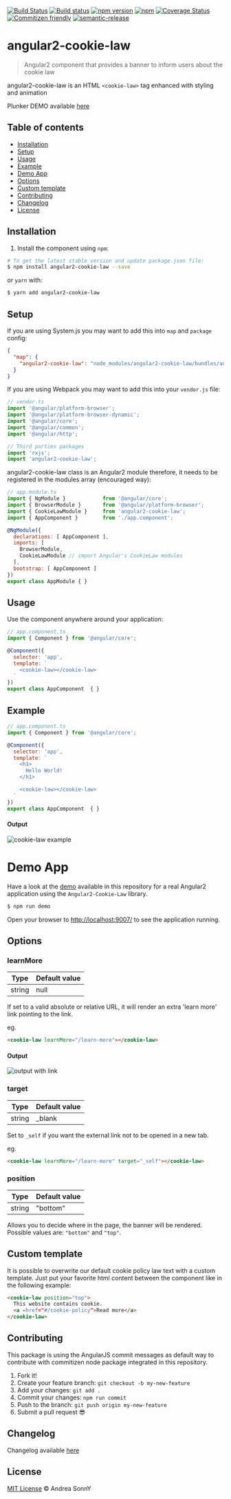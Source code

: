 [![Build Status](https://travis-ci.org/andreasonny83/angular2-cookie-law.svg?branch=master)](https://travis-ci.org/andreasonny83/angular2-cookie-law)
[![Build status](https://ci.appveyor.com/api/projects/status/gy65rk7l0nln23nj?svg=true)](https://ci.appveyor.com/project/andreasonny83/angular2-cookie-law)
[![npm version](https://badge.fury.io/js/angular2-cookie-law.svg)](https://badge.fury.io/js/angular2-cookie-law)
[![npm](https://img.shields.io/npm/dm/angular2-cookie-law.svg)](https://www.npmjs.com/package/angular2-cookie-law)
[![Coverage Status](https://coveralls.io/repos/github/andreasonny83/angular2-cookie-law/badge.svg)](https://coveralls.io/github/andreasonny83/angular2-cookie-law)
[![Commitizen friendly](https://img.shields.io/badge/commitizen-friendly-brightgreen.svg)](http://commitizen.github.io/cz-cli/)
[![semantic-release](https://img.shields.io/badge/%20%20%F0%9F%93%A6%F0%9F%9A%80-semantic--release-e10079.svg)](https://github.com/semantic-release/semantic-release)

# angular2-cookie-law

> Angular2 component that provides a banner to inform users about the cookie law

angular2-cookie-law is an HTML `<cookie-law>` tag enhanced with styling and animation

Plunker DEMO available [here](https://embed.plnkr.co/QgrOeg/tt)

## Table of contents

*   [Installation](#installation)
*   [Setup](#setup)
*   [Usage](#usage)
*   [Example](#example)
*   [Demo App](#demo-app)
*   [Options](#options)
*   [Custom template](#custom-template)
*   [Contributing](#contributing)
*   [Changelog](#changelog)
*   [License](#license)

## Installation

1.  Install the component using `npm`:

  ```bash
  # To get the latest stable version and update package.json file:
  $ npm install angular2-cookie-law --save
  ```

  or `yarn` with:

  ```bash
  $ yarn add angular2-cookie-law
  ```

## Setup

If you are using System.js you may want to add this into `map` and `package` config:

```json
{
  "map": {
    "angular2-cookie-law": "node_modules/angular2-cookie-law/bundles/angular2-cookie-law.umd.js"
  }
}
```

If you are using Webpack you may want to add this into your `vendor.js` file:

```js
// vendor.ts
import '@angular/platform-browser';
import '@angular/platform-browser-dynamic';
import '@angular/core';
import '@angular/common';
import '@angular/http';

// Third parties packages
import 'rxjs';
import 'angular2-cookie-law';
```

angular2-cookie-law class is an Angular2 module therefore,
it needs to be registered in the modules array (encouraged way):

```js
// app.module.ts
import { NgModule }            from '@angular/core';
import { BrowserModule }       from '@angular/platform-browser';
import { CookieLawModule }     from 'angular2-cookie-law';
import { AppComponent }        from './app.component';

@NgModule({
  declarations: [ AppComponent ],
  imports: [
    BrowserModule,
    CookieLawModule // import Angular's CookieLaw modules
  ],
  bootstrap: [ AppComponent ]
})
export class AppModule { }
```

## Usage

Use the component anywhere around your application:

```js
// app.component.ts
import { Component } from '@angular/core';

@Component({
  selector: 'app',
  template: `
    <cookie-law></cookie-law>
  `
})
export class AppComponent  { }
```

## Example

```js
// app.component.ts
import { Component } from '@angular/core';

@Component({
  selector: 'app',
  template: `
    <h1>
      Hello World!
    </h1>

    <cookie-law></cookie-law>
  `
})
export class AppComponent  { }
```

#### Output

![cookie-law example](http://i.imgur.com/W9LUdwy.png)

# Demo App

Have a look at the [demo](https://github.com/andreasonny83/angular2-cookie-law/tree/master/demo)
available in this repository for a real Angular2 application using the `Angular2-Cookie-Law` library.

```bash
$ npm run demo
```

Open your browser to [http://localhost:9007/](http://localhost:9007/)
to see the application running.

## Options

### learnMore

| Type | Default value
| --- | --- |
| string | null |

If set to a valid absolute or relative URL, it will render an extra 'learn more' link pointing to the link.

eg.
```html
<cookie-law learnMore="/learn-more"></cookie-law>
```

#### Output

![output with link](http://i.imgur.com/0nvb6sP.png)

### target

| Type | Default value
| --- | --- |
| string | _blank |

Set to `_self` if you want the external link not to be opened in a new tab.

eg.
```html
<cookie-law learnMore="/learn-more" target="_self"></cookie-law>
```

### position

| Type | Default value
| --- | --- |
| string | "bottom" |

Allows you to decide where in the page, the banner will be rendered.
Possible values are: `"bottom"` and `"top"`.

## Custom template

It is possible to overwrite our default cookie policy law text with a
custom template.
Just put your favorite html content between the component like in the
following example:
```html
<cookie-law position="top">
  This website contains cookie.
  <a =href="#/cookie-policy">Read more</a>
</cookie-law>
```

## Contributing

This package is using the AngularJS commit messages as default way to contribute
with commitizen node package integrated in this repository.

1.  Fork it!
1.  Create your feature branch: `git checkout -b my-new-feature`
1.  Add your changes: `git add .`
1.  Commit your changes: `npm run commit`
1.  Push to the branch: `git push origin my-new-feature`
1.  Submit a pull request :sunglasses:

## Changelog

Changelog available [here](https://github.com/andreasonny83/angular2-cookie-law/releases)

## License

[MIT License](https://github.com/andreasonny83/angular2-cookie-law/blob/master/LICENSE) © Andrea SonnY
